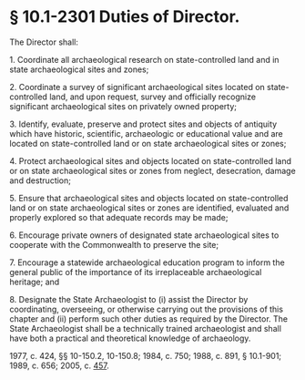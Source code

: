 # § 10.1-2301 Duties of Director.

<p>The Director shall:</p><p>1. Coordinate all archaeological research on state-controlled land and in state archaeological sites and zones;</p><p>2. Coordinate a survey of significant archaeological sites located on state-controlled land, and upon request, survey and officially recognize significant archaeological sites on privately owned property;</p><p>3. Identify, evaluate, preserve and protect sites and objects of antiquity which have historic, scientific, archaeologic or educational value and are located on state-controlled land or on state archaeological sites or zones;</p><p>4. Protect archaeological sites and objects located on state-controlled land or on state archaeological sites or zones from neglect, desecration, damage and destruction;</p><p>5. Ensure that archaeological sites and objects located on state-controlled land or on state archaeological sites or zones are identified, evaluated and properly explored so that adequate records may be made;</p><p>6. Encourage private owners of designated state archaeological sites to cooperate with the Commonwealth to preserve the site;</p><p>7. Encourage a statewide archaeological education program to inform the general public of the importance of its irreplaceable archaeological heritage; and</p><p>8. Designate the State Archaeologist to (i) assist the Director by coordinating, overseeing, or otherwise carrying out the provisions of this chapter and (ii) perform such other duties as required by the Director. The State Archaeologist shall be a technically trained archaeologist and shall have both a practical and theoretical knowledge of archaeology.</p><p>1977, c. 424, §§ 10-150.2, 10-150.8; 1984, c. 750; 1988, c. 891, § 10.1-901; 1989, c. 656; 2005, c. <a href='http://lis.virginia.gov/cgi-bin/legp604.exe?051+ful+CHAP0457'>457</a>.</p>